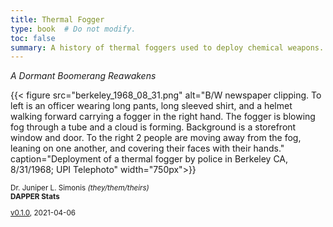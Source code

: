 ```yaml
---
title: Thermal Fogger
type: book  # Do not modify.
toc: false
summary: A history of thermal foggers used to deploy chemical weapons.
---
```


_A Dormant Boomerang Reawakens_


{{< figure src="berkeley_1968_08_31.png" alt="B/W newspaper clipping. To left is an officer wearing long pants, long sleeved shirt, and a helmet walking forward carrying a fogger in the right hand. The fogger is blowing fog through a tube and a cloud is forming. Background is a storefront window and door. To the right 2 people are moving away from the fog, leaning on one another, and covering their faces with their hands." caption="Deployment of a thermal fogger by police in Berkeley CA, 8/31/1968; UPI Telephoto" width="750px">}}

<small>

Dr. Juniper L. Simonis *(they/them/theirs)*  
**DAPPER Stats**



[v0.1.0](https://doi.org/10.5281/zenodo.4668002), 2021-04-06

</small>